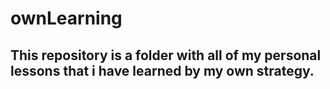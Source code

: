 # ownLearning

## This repository is a folder with all of my personal lessons that i have learned by my own strategy. 